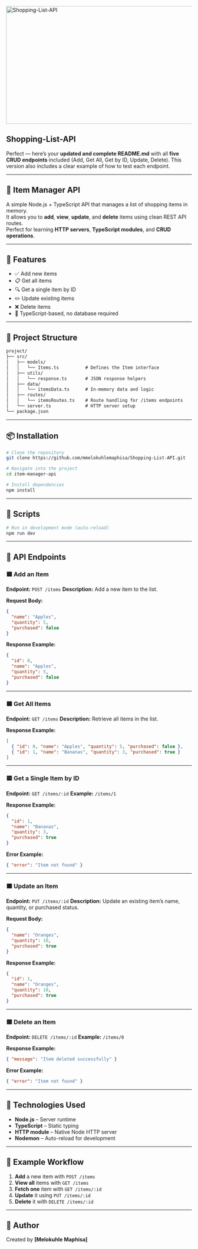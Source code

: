 <img src="https://socialify.git.ci/mmelokuhlemaphisa/Shopping-List-API/image?language=1&owner=1&name=1&stargazers=1&theme=Light" alt="Shopping-List-API" width="640" height="320" />


## Shopping-List-API
Perfect — here’s your **updated and complete README.md** with all **five CRUD endpoints** included (Add, Get All, Get by ID, Update, Delete).
This version also includes a clear example of how to test each endpoint.

---


## 🧾 Item Manager API

A simple Node.js + TypeScript API that manages a list of shopping items in memory.  
It allows you to **add**, **view**, **update**, and **delete** items using clean REST API routes.  
Perfect for learning **HTTP servers**, **TypeScript modules**, and **CRUD operations**.

---

## 🚀 Features

- ✅ Add new items  
- 📋 Get all items  
- 🔍 Get a single item by ID  
- ✏️ Update existing items  
- ❌ Delete items  
- 🧠 TypeScript-based, no database required  

---

## 🧩 Project Structure

```md
project/
├── src/
│   ├── models/
│   │   └── Items.ts          # Defines the Item interface
│   ├── utils/
│   │   └── response.ts       # JSON response helpers
│   ├── data/
│   │   └── itemsData.ts      # In-memory data and logic
│   ├── routes/
│   │   └── itemsRoutes.ts    # Route handling for /items endpoints
│   └── server.ts             # HTTP server setup
└── package.json

````

---

## 📦 Installation

```bash
# Clone the repository
git clone https://github.com/mmelokuhlemaphisa/Shopping-List-API.git

# Navigate into the project
cd item-manager-api

# Install dependencies
npm install
````

---

## 🧠 Scripts

```bash
# Run in development mode (auto-reload)
npm run dev

```

---

## 🧪 API Endpoints

### 🟩 Add an Item

**Endpoint:** `POST /items`
**Description:** Add a new item to the list.

**Request Body:**

```json
{
  "name": "Apples",
  "quantity": 5,
  "purchased": false
}
```

**Response Example:**

```json
{
  "id": 0,
  "name": "Apples",
  "quantity": 5,
  "purchased": false
}
```

---

### 🟦 Get All Items

**Endpoint:** `GET /items`
**Description:** Retrieve all items in the list.

**Response Example:**

```json
[
  { "id": 0, "name": "Apples", "quantity": 5, "purchased": false },
  { "id": 1, "name": "Bananas", "quantity": 3, "purchased": true }
]
```

---

### 🟨 Get a Single Item by ID

**Endpoint:** `GET /items/:id`
**Example:** `/items/1`

**Response Example:**

```json
{
  "id": 1,
  "name": "Bananas",
  "quantity": 3,
  "purchased": true
}
```

**Error Example:**

```json
{ "error": "Item not found" }
```

---

### 🟧 Update an Item

**Endpoint:** `PUT /items/:id`
**Description:** Update an existing item’s name, quantity, or purchased status.

**Request Body:**

```json
{
  "name": "Oranges",
  "quantity": 10,
  "purchased": true
}
```

**Response Example:**

```json
{
  "id": 1,
  "name": "Oranges",
  "quantity": 10,
  "purchased": true
}
```

---

### 🟥 Delete an Item

**Endpoint:** `DELETE /items/:id`
**Example:** `/items/0`

**Response Example:**

```json
{ "message": "Item deleted successfully" }
```

**Error Example:**

```json
{ "error": "Item not found" }
```

---

## 🧰 Technologies Used

* **Node.js** – Server runtime
* **TypeScript** – Static typing
* **HTTP module** – Native Node HTTP server
* **Nodemon** – Auto-reload for development

---

## 🧠 Example Workflow

1. **Add** a new item with `POST /items`
2. **View all** items with `GET /items`
3. **Fetch one** item with `GET /items/:id`
4. **Update** it using `PUT /items/:id`
5. **Delete** it with `DELETE /items/:id`

---


## 💬 Author

Created by **[Melokuhle Maphisa]**



